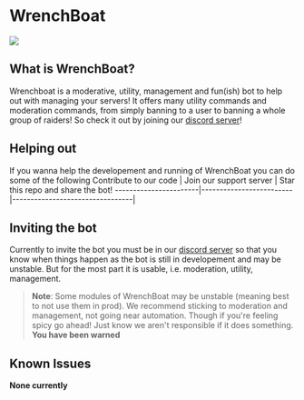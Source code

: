 # WrenchBoat

[![](https://discordapp.com/api/guilds/774070668999655474/embed.png?style=banner2)](https://discord.gg/q7Uq8TbYvr)

## What is WrenchBoat?
Wrenchboat is a moderative, utility, management and fun(ish) bot to help out with managing your servers! It offers many utility commands and moderation commands, from simply banning to a user to banning a whole group of raiders! So check it out by joining our [discord server](https://discord.gg/q7Uq8TbYvr)!

## Helping out
If you wanna help the developement and running of WrenchBoat you can do some of the following
Contribute to our code | Join our support server | Star this repo and share the bot!
-----------------------|-------------------------|---------------------------------|

## Inviting the bot
Currently to invite the bot you must be in our [discord server](https://discord.gg/q7Uq8TbYvr) so that you know when things happen as the bot is still in developement and may be unstable. But for the most part it is usable, i.e. moderation, utility, management.
> **Note**: Some modules of WrenchBoat may be unstable (meaning best to not use them in prod). We recommend sticking to moderation and management, not going near automation. Though if you're feeling spicy go ahead! Just know we aren't responsible if it does something. **You have been warned** 

## Known Issues

**None currently**
